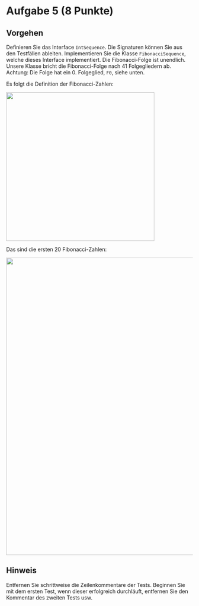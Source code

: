 # Aufgabe 5 (8 Punkte)

## Vorgehen
Definieren Sie das Interface `IntSequence`. Die Signaturen können Sie aus den Testfällen ableiten. Implementieren Sie die Klasse `FibonacciSequence`, welche dieses Interface implementiert. Die Fibonacci-Folge ist unendlich. Unsere Klasse bricht die Fibonacci-Folge nach 41 Folgegliedern ab. Achtung: Die Folge hat ein 0. Folgeglied, `F0`, siehe unten.

Es folgt die Definition der Fibonacci-Zahlen:

<img src='../../../../../../images/aufgabe3-1.png' width='400'>

Das sind die ersten 20 Fibonacci-Zahlen:

<img src='../../../../../../images/aufgabe3-2.png' width='800'>

## Hinweis
Entfernen Sie schrittweise die Zeilenkommentare der Tests. Beginnen Sie mit dem ersten Test, wenn dieser erfolgreich durchläuft, entfernen Sie den Kommentar des zweiten Tests usw. 